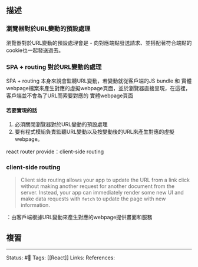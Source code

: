 ## 描述


### 瀏覽器對於URL變動的預設處理

瀏覽器對於URL變動的預設處理會是
	- 向對應端點發送請求、並搭配著符合端點的cookie也一起發送過去。


### SPA + routing 對於URL變動的處理

SPA + routing 本身來說會監聽URL變動，若變動就從客戶端的JS bundle 和 實體webpage檔案來產生對應的虛擬webpage頁面，並於瀏覽器直接呈現，在這裡，客戶端並不會為了URL而索要對應的
實體webpage頁面

#### 若要實現的話
1. 必須關閉瀏覽器對於URL變動的預設處理
2. 要有程式模組負責監聽URL變動以及按變動後的URL來產生對應的虛擬webpage。

react router provide：client-side routing
### client-side routing

> Client side routing allows your app to update the URL from a link click without making another request for another document from the server. Instead, your app can immediately render some new UI and make data requests with `fetch` to update the page with new information.

：由客戶端根據URL變動來產生對應的webpage提供畫面和服務


## 複習


---
Status: #🌱 
Tags:
[[React]]
Links:
References: